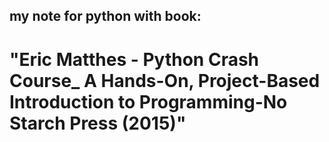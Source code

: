 ## my note for python with book:
# "Eric Matthes - Python Crash Course_ A Hands-On, Project-Based Introduction to Programming-No Starch Press (2015)"